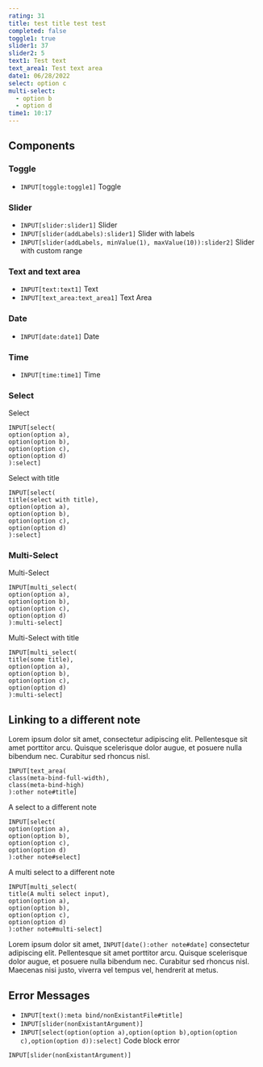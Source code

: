 ```yaml
---
rating: 31
title: test title test test
completed: false
toggle1: true
slider1: 37
slider2: 5
text1: Test text
text_area1: Test text area
date1: 06/28/2022
select: option c
multi-select:
  - option b
  - option d
time1: 10:17
---
```


## Components
### Toggle
- `INPUT[toggle:toggle1]` Toggle

### Slider
- `INPUT[slider:slider1]` Slider
- `INPUT[slider(addLabels):slider1]` Slider with labels
- `INPUT[slider(addLabels, minValue(1), maxValue(10)):slider2]` Slider with custom range

### Text and text area
- `INPUT[text:text1]` Text
- `INPUT[text_area:text_area1]` Text Area

### Date
- `INPUT[date:date1]` Date

### Time
- `INPUT[time:time1]` Time

### Select
Select
```meta-bind
INPUT[select(
option(option a),
option(option b),
option(option c),
option(option d)
):select]
```

Select with title
```meta-bind
INPUT[select(
title(select with title),
option(option a),
option(option b),
option(option c),
option(option d)
):select]
```

### Multi-Select
Multi-Select
```meta-bind
INPUT[multi_select(
option(option a),
option(option b),
option(option c),
option(option d)
):multi-select]
```

Multi-Select with title
```meta-bind
INPUT[multi_select(
title(some title),
option(option a),
option(option b),
option(option c),
option(option d)
):multi-select]
```


## Linking to a different note
Lorem ipsum dolor sit amet, consectetur adipiscing elit. Pellentesque sit amet porttitor arcu. Quisque scelerisque dolor augue, et posuere nulla bibendum nec. Curabitur sed rhoncus nisl.

```meta-bind
INPUT[text_area(
class(meta-bind-full-width),
class(meta-bind-high)
):other note#title]
```

A select to a different note
```meta-bind
INPUT[select(
option(option a),
option(option b),
option(option c),
option(option d)
):other note#select]
```

A multi select to a different note
```meta-bind
INPUT[multi_select(
title(A multi select input),
option(option a),
option(option b),
option(option c),
option(option d)
):other note#multi-select]
```

Lorem ipsum dolor sit amet, `INPUT[date():other note#date]` consectetur adipiscing elit. Pellentesque sit amet porttitor arcu. Quisque scelerisque dolor augue, et posuere nulla bibendum nec. Curabitur sed rhoncus nisl. Maecenas nisi justo, viverra vel tempus vel, hendrerit at metus. 

## Error Messages
- `INPUT[text():meta bind/nonExistantFile#title]`
- `INPUT[slider(nonExistantArgument)]`
- `INPUT[select(option(option a),option(option b),option(option c),option(option d)):select]`
Code block error
```meta-bind
INPUT[slider(nonExistantArgument)]
```